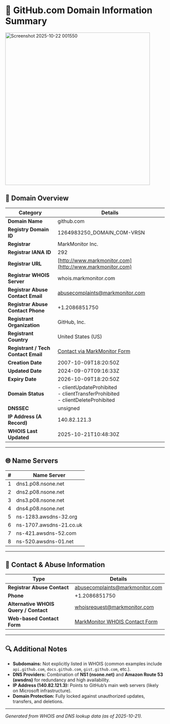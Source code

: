 


# 🧾 GitHub.com Domain Information Summary
<img width="457" height="481" alt="Screenshot 2025-10-22 001550" src="https://github.com/user-attachments/assets/2c45f0f3-06ad-4dc8-b6b3-32155b33449b" />

## 📄 Domain Overview

| **Category** | **Details** |
|---------------|-------------|
| **Domain Name** | github.com |
| **Registry Domain ID** | 1264983250_DOMAIN_COM-VRSN |
| **Registrar** | MarkMonitor Inc. |
| **Registrar IANA ID** | 292 |
| **Registrar URL** | [http://www.markmonitor.com](http://www.markmonitor.com) |
| **Registrar WHOIS Server** | whois.markmonitor.com |
| **Registrar Abuse Contact Email** | abusecomplaints@markmonitor.com |
| **Registrar Abuse Contact Phone** | +1.2086851750 |
| **Registrant Organization** | GitHub, Inc. |
| **Registrant Country** | United States (US) |
| **Registrant / Tech Contact Email** | [Contact via MarkMonitor Form](https://domains.markmonitor.com/whois/github.com) |
| **Creation Date** | 2007-10-09T18:20:50Z |
| **Updated Date** | 2024-09-07T09:16:33Z |
| **Expiry Date** | 2026-10-09T18:20:50Z |
| **Domain Status** | - clientUpdateProhibited<br>- clientTransferProhibited<br>- clientDeleteProhibited |
| **DNSSEC** | unsigned |
| **IP Address (A Record)** | 140.82.121.3 |
| **WHOIS Last Updated** | 2025-10-21T10:48:30Z |

---

## 🌐 Name Servers

| **#** | **Name Server** |
|-------|-----------------|
| 1 | dns1.p08.nsone.net |
| 2 | dns2.p08.nsone.net |
| 3 | dns3.p08.nsone.net |
| 4 | dns4.p08.nsone.net |
| 5 | ns-1283.awsdns-32.org |
| 6 | ns-1707.awsdns-21.co.uk |
| 7 | ns-421.awsdns-52.com |
| 8 | ns-520.awsdns-01.net |

---

## 📧 Contact & Abuse Information

| **Type** | **Details** |
|-----------|-------------|
| **Registrar Abuse Contact** | abusecomplaints@markmonitor.com |
| **Phone** | +1.2086851750 |
| **Alternative WHOIS Query / Contact** | whoisrequest@markmonitor.com |
| **Web-based Contact Form** | [MarkMonitor WHOIS Contact Form](https://domains.markmonitor.com/whois/contact/github.com) |

---

## 🔍 Additional Notes

- **Subdomains:** Not explicitly listed in WHOIS (common examples include `api.github.com`, `docs.github.com`, `gist.github.com`, etc.).  
- **DNS Providers:** Combination of **NS1 (nsone.net)** and **Amazon Route 53 (awsdns)** for redundancy and high availability.  
- **IP Address (140.82.121.3):** Points to GitHub’s main web servers (likely on Microsoft infrastructure).  
- **Domain Protection:** Fully locked against unauthorized updates, transfers, and deletions.  

---

*Generated from WHOIS and DNS lookup data (as of 2025-10-21).*
